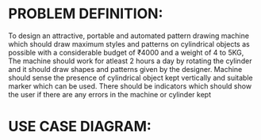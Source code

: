 # PROBLEM DEFINITION:
To design an attractive, portable and automated pattern drawing machine which should draw maximum styles and patterns on cylindrical objects as possible with a considerable budget of ₹4000 and a weight of 4 to 5KG, The machine should work for atleast 2 hours a day by rotating the cylinder and it should draw shapes and patterns given by the designer. Machine should sense the presence of cylindrical object kept vertically and suitable marker which can be used. There should be indicators which should show the user if there are any errors in the machine or cylinder kept
# USE CASE DIAGRAM:
